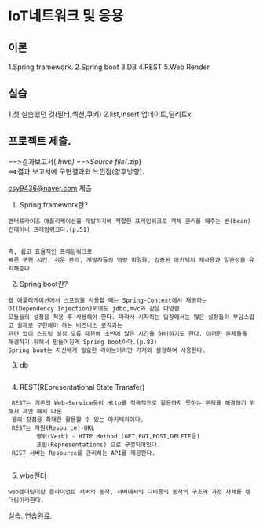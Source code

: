 # IoT네트워크 및 응용  
## 이론 
  1.Spring framework.
  2.Spring boot
  3.DB
  4.REST
  5.Web Render 
## 실습  
  1.첫 실습했던 것(필터,섹션,쿠키)
  2.list,insert 업데이트,딜리트x
## 프로젝트 제출.
  ==>결과보고서(*.hwp)
  ==>Source file(*.zip)  
  ==>결과 보고서에 구현결과와 느낀점(향후방향).
  
csy9436@naver.com 제출

1. Spring framework란?
~~~~~~
엔터프라이즈 애플리케이션을 개발하기에 적합한 프레임워크로 객체 관리를 해주는 빈(bean)컨테이너 프레임워크다.(p.51)


즉, 쉽고 효율적인 프레임워크로 
빠른 구현 시간, 쉬운 관리, 개발자들의 역량 획일화, 검증된 아키텍처 재사용과 일관성을 유지해준다.  

~~~~~~

2. Spring boot란?
~~~~~~
웹 애플리케이션에서 스프링을 사용할 때는 Spring-Context에서 제공하는 DI(Dependency Injection)외에도 jdbc,mvc와 같은 다양한 
모듈들의 설정을 적용 후 사용해야 한다. 따라서 시작하는 입장에서는 많은 설정들이 부담스럽고 실제로 구현해야 하는 비즈니스 로직과는
관련 없이 스프링 설정 오류 때문에 초반에 많은 시간을 허비하기도 한다. 이러한 문제들을 해결하기 위해서 만들어진게 Spring boot이다.(p.83)
Spring boot는 자신에게 필요한 라이브러리만 가져와 설정하여 사용한다.
~~~~~~

3. db
~~~~~~

~~~~~~

4. REST(REpresentational State Transfer)
~~~~~~
 REST는 기존의 Web-Service들이 Http를 적극적으로 활용하지 못하는 문제를 해결하기 위해서 제안 해서 나온
 웹의 장점을 최대한 활용할 수 있는 아키텍처이다.
 REST는 자원(Resource)-URL
        행위(Verb) - HTTP Method (GET,PUT,POST,DELETE등)
        표현(Representations) 으로 구성되어있다.
 REST 서버는 Resource를 관리하는 API를 제공한다.
 
~~~~~~

5. wbe랜더
~~~~~~
web렌더링이란 클라이언트 서버의 동작, 서버에서의 디비등의 동작의 구조와 과정 자체를 렌더링이라한다.
~~~~~~


실습. 연습완료.

